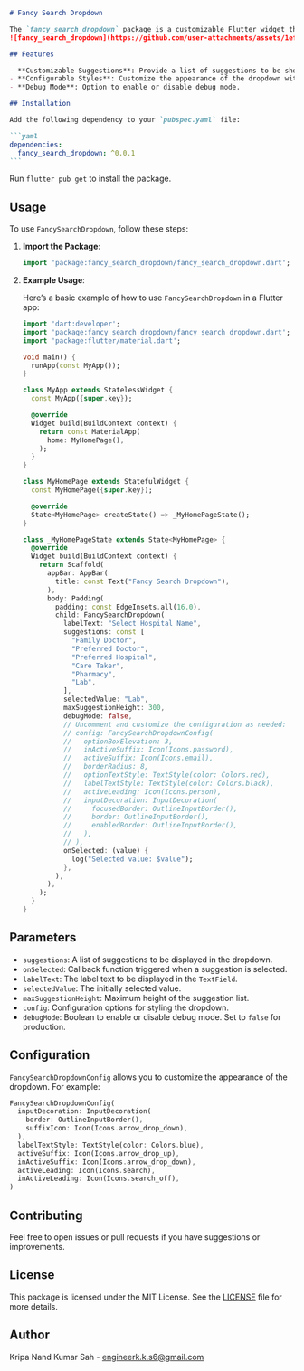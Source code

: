 ````markdown
# Fancy Search Dropdown

The `fancy_search_dropdown` package is a customizable Flutter widget that provides an elegant and efficient way to display a dropdown menu with search functionality. This widget is designed to enhance the user experience by offering dynamic suggestions as the user types, making it easy to search and select options from a predefined list.
![fancy_search_dropdown](https://github.com/user-attachments/assets/1ef8a997-493f-485b-a3e3-a1d8e4bf0db6)

## Features

- **Customizable Suggestions**: Provide a list of suggestions to be shown in the dropdown.
- **Configurable Styles**: Customize the appearance of the dropdown with `FancySearchDropdownConfig`.
- **Debug Mode**: Option to enable or disable debug mode.

## Installation

Add the following dependency to your `pubspec.yaml` file:

```yaml
dependencies:
  fancy_search_dropdown: ^0.0.1
```
````

Run `flutter pub get` to install the package.

## Usage

To use `FancySearchDropdown`, follow these steps:

1. **Import the Package**:

   ```dart
   import 'package:fancy_search_dropdown/fancy_search_dropdown.dart';
   ```

2. **Example Usage**:

   Here’s a basic example of how to use `FancySearchDropdown` in a Flutter app:

   ```dart
   import 'dart:developer';
   import 'package:fancy_search_dropdown/fancy_search_dropdown.dart';
   import 'package:flutter/material.dart';

   void main() {
     runApp(const MyApp());
   }

   class MyApp extends StatelessWidget {
     const MyApp({super.key});

     @override
     Widget build(BuildContext context) {
       return const MaterialApp(
         home: MyHomePage(),
       );
     }
   }

   class MyHomePage extends StatefulWidget {
     const MyHomePage({super.key});

     @override
     State<MyHomePage> createState() => _MyHomePageState();
   }

   class _MyHomePageState extends State<MyHomePage> {
     @override
     Widget build(BuildContext context) {
       return Scaffold(
         appBar: AppBar(
           title: const Text("Fancy Search Dropdown"),
         ),
         body: Padding(
           padding: const EdgeInsets.all(16.0),
           child: FancySearchDropdown(
             labelText: "Select Hospital Name",
             suggestions: const [
               "Family Doctor",
               "Preferred Doctor",
               "Preferred Hospital",
               "Care Taker",
               "Pharmacy",
               "Lab",
             ],
             selectedValue: "Lab",
             maxSuggestionHeight: 300,
             debugMode: false,
             // Uncomment and customize the configuration as needed:
             // config: FancySearchDropdownConfig(
             //   optionBoxElevation: 3,
             //   inActiveSuffix: Icon(Icons.password),
             //   activeSuffix: Icon(Icons.email),
             //   borderRadius: 8,
             //   optionTextStyle: TextStyle(color: Colors.red),
             //   labelTextStyle: TextStyle(color: Colors.black),
             //   activeLeading: Icon(Icons.person),
             //   inputDecoration: InputDecoration(
             //     focusedBorder: OutlineInputBorder(),
             //     border: OutlineInputBorder(),
             //     enabledBorder: OutlineInputBorder(),
             //   ),
             // ),
             onSelected: (value) {
               log("Selected value: $value");
             },
           ),
         ),
       );
     }
   }
   ```

## Parameters

- `suggestions`: A list of suggestions to be displayed in the dropdown.
- `onSelected`: Callback function triggered when a suggestion is selected.
- `labelText`: The label text to be displayed in the `TextField`.
- `selectedValue`: The initially selected value.
- `maxSuggestionHeight`: Maximum height of the suggestion list.
- `config`: Configuration options for styling the dropdown.
- `debugMode`: Boolean to enable or disable debug mode. Set to `false` for production.

## Configuration

`FancySearchDropdownConfig` allows you to customize the appearance of the dropdown. For example:

```dart
FancySearchDropdownConfig(
  inputDecoration: InputDecoration(
    border: OutlineInputBorder(),
    suffixIcon: Icon(Icons.arrow_drop_down),
  ),
  labelTextStyle: TextStyle(color: Colors.blue),
  activeSuffix: Icon(Icons.arrow_drop_up),
  inActiveSuffix: Icon(Icons.arrow_drop_down),
  activeLeading: Icon(Icons.search),
  inActiveLeading: Icon(Icons.search_off),
)
```

## Contributing

Feel free to open issues or pull requests if you have suggestions or improvements.

## License

This package is licensed under the MIT License. See the [LICENSE](LICENSE) file for more details.

## Author

Kripa Nand Kumar Sah - [engineerk.k.s6@gmail.com](mailto:engineerk.k.s6@gmail.com)
